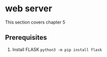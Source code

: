 # web server

This section covers chapter 5

## Prerequisites

1. Install FLASK `python3 -m pip install flask`
